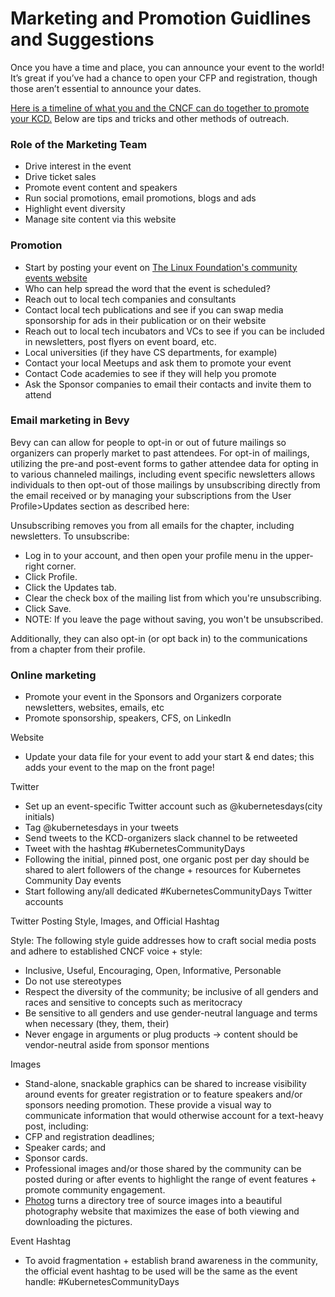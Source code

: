 # Marketing and Promotion Guidlines and Suggestions

Once you have a time and place, you can announce your event to the world! It’s great if you’ve had a chance to open your CFP and registration, though those aren’t essential to announce your dates.

[Here is a timeline of what you and the CNCF can do together to promote your KCD.](https://docs.google.com/document/d/1vWMCdXlWKgpIMhAGdVBZM5w-W5cJFSVsh7Jaqwhf9dY/edit#) Below are tips and tricks and other methods of outreach.

### Role of the Marketing Team

* Drive interest in the event
* Drive ticket sales
* Promote event content and speakers
* Run social promotions, email promotions, blogs and ads
* Highlight event diversity
* Manage site content via this website 

### Promotion

* Start by posting your event on [The Linux Foundation's community events website](https://events.linuxfoundation.org/about/community/)
* Who can help spread the word that the event is scheduled?
* Reach out to local tech companies and consultants
* Contact local tech publications and see if you can swap media sponsorship for ads in their publication or on their website
* Reach out to local tech incubators and VCs to see if you can be included in newsletters, post flyers on event board, etc.
* Local universities (if they have CS departments, for example)
* Contact your local Meetups and ask them to promote your event 
* Contact Code academies to see if they will help you promote
* Ask the Sponsor companies to email their contacts and invite them to attend

### Email marketing in Bevy

Bevy can can allow for people to opt-in or out of future mailings so organizers can properly market to past attendees. For opt-in of mailings, utilizing the pre-and post-event forms to gather attendee data for opting in to various channeled mailings, including event specific newsletters allows individuals to then opt-out of those mailings by unsubscribing directly from the email received or by managing your subscriptions from the User Profile>Updates section as described here:

Unsubscribing removes you from all emails for the chapter, including newsletters.
To unsubscribe:
* Log in to your account, and then open your profile menu in the upper-right corner.
* Click Profile.
* Click the Updates tab.
* Clear the check box of the mailing list from which you're unsubscribing.
* Click Save.
* NOTE: If you leave the page without saving, you won't be unsubscribed.

Additionally, they can also opt-in (or opt back in) to the communications from a chapter from their profile.

### Online marketing

* Promote your event in the Sponsors and Organizers corporate newsletters, websites, emails, etc
* Promote sponsorship, speakers, CFS, on LinkedIn

Website

* Update your data file for your event to add your start & end dates; this adds your event to the map on the front page!

Twitter

* Set up an event-specific Twitter account such as @kubernetesdays(city initials)
* Tag @kubernetesdays in your tweets 
* Send tweets to the KCD-organizers slack channel to be retweeted
* Tweet with the hashtag #KubernetesCommunityDays
* Following the initial, pinned post, one organic post per day should be shared to alert followers of the change + resources for Kubernetes Community Day events
* Start following any/all dedicated #KubernetesCommunityDays Twitter accounts

Twitter Posting Style, Images, and Official Hashtag

Style: The following style guide addresses how to craft social media posts and adhere to established CNCF voice + style:
 * Inclusive, Useful, Encouraging, Open, Informative, Personable
 * Do not use stereotypes
 * Respect the diversity of the community; be inclusive of all genders and races and sensitive to concepts such as meritocracy
 * Be sensitive to all genders and use gender-neutral language and terms when necessary (they, them, their)
 * Never engage in arguments or plug products → content should be vendor-neutral aside from sponsor mentions

Images

* Stand-alone, snackable graphics can be shared to increase visibility around events for greater registration or to feature speakers and/or sponsors needing promotion. These provide a visual way to communicate information that would otherwise account for a text-heavy post, including:
* CFP and registration deadlines;
* Speaker cards; and
* Sponsor cards.
* Professional images and/or those shared by the community can be posted during or after events to highlight the range of event features + promote community engagement.
* [Photog](https://github.com/rtts/photog) turns a directory tree of source images into a beautiful photography website that maximizes the ease of both viewing and downloading the pictures.

Event Hashtag

* To avoid fragmentation + establish brand awareness in the community, the official event hashtag to be used will be the same as the event handle: #KubernetesCommunityDays
